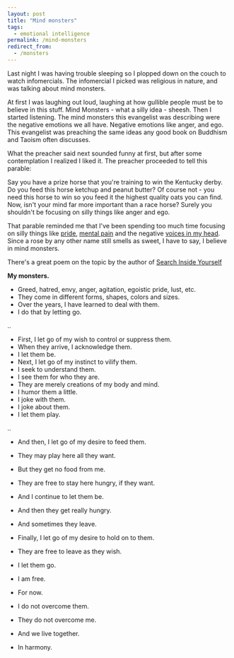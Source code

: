 ```yaml
---
layout: post
title: "Mind monsters"
tags:
  - emotional intelligence
permalink: /mind-monsters
redirect_from:
  - /monsters
---
```


Last night I was having trouble sleeping so I plopped down on the couch to watch infomercials. The infomercial I picked was religious in nature, and was talking about mind monsters.

At first I was laughing out loud, laughing at how gullible people must be to believe in this stuff. Mind Monsters - what a silly idea - sheesh. Then I started listening. The mind monsters this evangelist was describing were the negative emotions we all have. Negative emotions like anger, and ego. This evangelist was preaching the same ideas any good book on Buddhism and Taoism often discusses.

What the preacher said next sounded funny at first, but after some contemplation I realized I liked it. The preacher proceeded to tell this parable:

Say you have a prize horse that you're training to win the Kentucky derby. Do you feed this horse ketchup and peanut butter? Of course not - you need this horse to win so you feed it the highest quality oats you can find.
Now, isn't your mind far more important than a race horse? Surely you shouldn't be focusing on silly things like anger and ego.

That parable reminded me that I've been spending too much time focusing on silly things like [pride](/pride), [mental pain](/mental-pain) and the negative [voices in my head](/voices). Since a rose by any other name still smells as sweet, I have to say, I believe in mind monsters.

There's a great poem on the topic by the author of [Search Inside Yourself](/siy)

**My monsters.**

- Greed, hatred, envy, anger, agitation, egoistic pride, lust, etc.
- They come in different forms, shapes, colors and sizes.
- Over the years, I have learned to deal with them.
- I do that by letting go.

..

- First, I let go of my wish to control or suppress them.
- When they arrive, I acknowledge them.
- I let them be.
- Next, I let go of my instinct to vilify them.
- I seek to understand them.
- I see them for who they are.
- They are merely creations of my body and mind.
- I humor them a little.
- I joke with them.
- I joke about them.
- I let them play.

..

- And then, I let go of my desire to feed them.
- They may play here all they want.
- But they get no food from me.
- They are free to stay here hungry, if they want.
- And I continue to let them be.
- And then they get really hungry.
- And sometimes they leave.
- Finally, I let go of my desire to hold on to them.
- They are free to leave as they wish.
- I let them go.
- I am free.
- For now.

- I do not overcome them.
- They do not overcome me.
- And we live together.
- In harmony.
